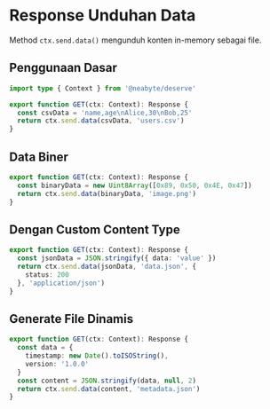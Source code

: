 # Response Unduhan Data

Method `ctx.send.data()` mengunduh konten in-memory sebagai file.

## Penggunaan Dasar

```typescript
import type { Context } from '@neabyte/deserve'

export function GET(ctx: Context): Response {
  const csvData = 'name,age\nAlice,30\nBob,25'
  return ctx.send.data(csvData, 'users.csv')
}
```

## Data Biner

```typescript
export function GET(ctx: Context): Response {
  const binaryData = new Uint8Array([0x89, 0x50, 0x4E, 0x47])
  return ctx.send.data(binaryData, 'image.png')
}
```

## Dengan Custom Content Type

```typescript
export function GET(ctx: Context): Response {
  const jsonData = JSON.stringify({ data: 'value' })
  return ctx.send.data(jsonData, 'data.json', {
    status: 200
  }, 'application/json')
}
```

## Generate File Dinamis

```typescript
export function GET(ctx: Context): Response {
  const data = {
    timestamp: new Date().toISOString(),
    version: '1.0.0'
  }
  const content = JSON.stringify(data, null, 2)
  return ctx.send.data(content, 'metadata.json')
}
```

